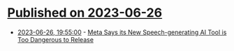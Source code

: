 # [Published on 2023-06-26](index.md)

* [2023-06-26, 19:55:00](https://soylentnews.org/article.pl?sid=23/06/25/2328254&from=rss) - [Meta Says its New Speech-generating AI Tool is Too Dangerous to Release](https://soylentnews.org/article.pl?sid=23/06/25/2328254&from=rss)
